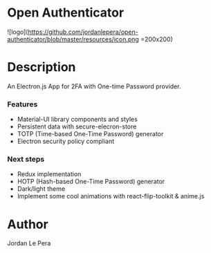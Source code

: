 # Open Authenticator
![logo](https://github.com/jordanlepera/open-authenticator/blob/master/resources/icon.png =200x200)

# Description
An Electron.js App for 2FA with One-time Password provider.

### Features
* Material-UI library components and styles
* Persistent data with secure-elecron-store
* TOTP (Time-based One-Time Password) generator
* Electron security policy compliant

### Next steps
* Redux implementation
* HOTP (Hash-based One-Time Password) generator
* Dark/light theme
* Implement some cool animations with react-flip-toolkit & anime.js

# Author
Jordan Le Pera